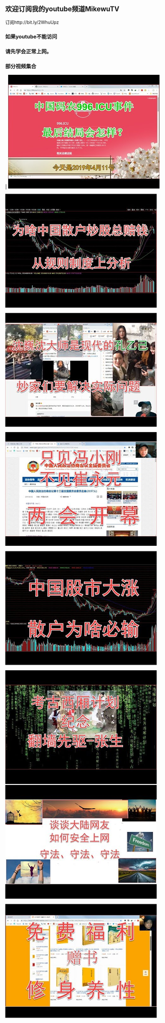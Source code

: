 ## 欢迎订阅我的youtube频道MikewuTV
订阅http://bit.ly/2WhuUpz

### 如果youtube不能访问
### 请先学会正常上网。

### 部分视频集合


| [![996结局](image/6a7067.jpeg)](https://www.youtube.com/embed/NuP_iOCEocg) 




[![sanhu](/image/gushihult.jpg)](https://www.youtube.com/watch?v=Qi32LRFolew)

[![sanhu](/image/hqdefauddlt.jpg)](https://www.youtube.com/watch?v=uIYG88S5HaA)

[![sanhu](/image/hqdefauleet.jpg)](https://www.youtube.com/watch?v=nZdZ3QV7fY0)

[![sanhu](/image/hqdefault1.jpg)](https://www.youtube.com/watch?v=-lKluIO29IY)

[![sanhu](/image/hqdefault2.jpg)](https://www.youtube.com/watch?v=OpO43MLHu1E)
[![sanhu](/image/hqdefault3.jpg)](https://www.youtube.com/watch?v=AOV6uZamSxo)

[![sanhu](/image/hqdefault4.jpg)](https://www.youtube.com/watch?v=51hfiqQ5_eg)
